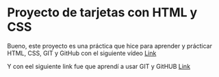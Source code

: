 # Proyecto de tarjetas con HTML y CSS #

Bueno, este proyecto es una práctica que hice para aprender y prácticar HTML, CSS, GIT y GitHub con el siguiente vídeo
[Link](https://youtu.be/HEgYcOXiYiU)

Y con eel siguiente link fue que aprendí a usar GIT y GitHUB
[Link](https://youtu.be/hWglK8nWh60)
